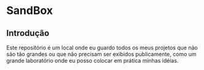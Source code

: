 # SandBox

## Introdução
Este repositório é um local onde eu guardo todos os meus projetos que não são tão grandes ou que não precisam ser exibidos publicamente, como um grande laboratório onde eu posso colocar em prática minhas idéias.